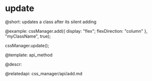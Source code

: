 update
===========

@short: updates a class after its silent adding


@example:
cssManager.add({
    display: "flex";
    flexDirection: "column"
}, "myClassName", true);

cssManager.update();

@template:	api_method

@descr:

@relatedapi: css_manager/api/add.md



